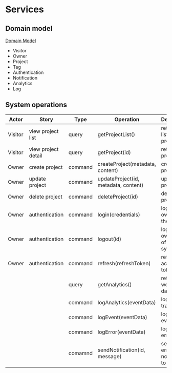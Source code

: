 # Services 

## Domain model 
[Domain Model](https://www.figma.com/board/KbTFzGSjoDWLn48sB3dicG/Server?node-id=0-1&p=f&t=gtjuR8M1aZok18ya-0)
- Visitor 
- Owner 
- Project 
- Tag
- Authentication 
- Notification 
- Analytics 
- Log

## System operations

| Actor | Story | Type | Operation | Description | 
| ----- | ----- | ---- | --------- | ----------- | 
| Visitor | view project list | query | getProjectList() | retrieve a list of projects | 
| Visitor | view project detail | query | getProject(id) | retrieve a project | 
| Owner | create project | command | createProject(metadata, content) | create a project | 
| Owner | update project | command | updateProject(id, metadata, content) | update a project | 
| Owner | delete project | command | deleteProject(id) | delete a project | 
| Owner | authentication | command | login(credentials) | log the owner into the system | 
| Owner | authentication | command | logout(id) | log the owner out of the system | 
| Owner | authentication | command | refresh(refreshToken) | refresh access token | 
| | | query | getAnalytics() | retrieve web traffic data | 
| | | command | logAnalytics(eventData) | logs web traffic data | 
| | | command | logEvent(eventData) | logs system events | 
| | | command | logError(eventData) | logs system errors | 
| | | comamnd | sendNotification(id, message) | sends an error notification to owner | 